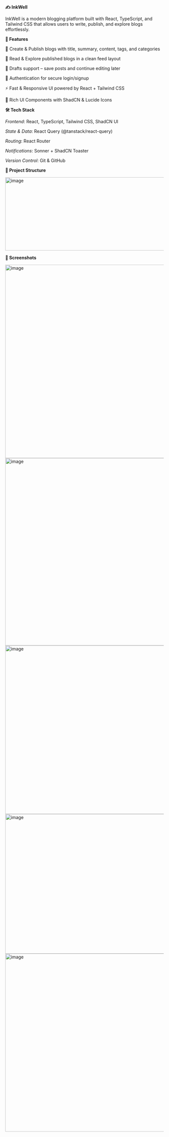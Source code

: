 **✍️ InkWell**

InkWell is a modern blogging platform built with React, TypeScript, and Tailwind CSS that allows users to write, publish, and explore blogs effortlessly.

**🚀 Features**

📝 Create & Publish blogs with title, summary, content, tags, and categories

📖 Read & Explore published blogs in a clean feed layout

💾 Drafts support – save posts and continue editing later

🔑 Authentication for secure login/signup

⚡ Fast & Responsive UI powered by React + Tailwind CSS

🎨 Rich UI Components with ShadCN & Lucide Icons

**🛠️ Tech Stack**

_Frontend_: React, TypeScript, Tailwind CSS, ShadCN UI

_State & Data_: React Query (@tanstack/react-query)

_Routing_: React Router

_Notifications_: Sonner + ShadCN Toaster

_Version Control_: Git & GitHub

**📂 Project Structure**

<img width="562" height="233" alt="image" src="https://github.com/user-attachments/assets/3677a4fc-05a0-4c71-bab6-b7fa2b3a7f95" />

**📸 Screenshots**

<img width="656" height="615" alt="image" src="https://github.com/user-attachments/assets/20e3706f-16e5-4c82-b03b-03eb1ae199e8" />

<img width="1109" height="596" alt="image" src="https://github.com/user-attachments/assets/95aaf2d5-d1e4-4e99-aa8d-447e4c7695b6" />

<img width="667" height="536" alt="image" src="https://github.com/user-attachments/assets/e0391a5a-3804-43f3-9c74-f31d40f016c8" />

<img width="666" height="444" alt="image" src="https://github.com/user-attachments/assets/6fe14f9a-bc1f-4d0e-b569-d9c3173bdbed" />

<img width="610" height="566" alt="image" src="https://github.com/user-attachments/assets/9eb32384-4d5c-49d5-9aed-4f3cdbdbfc16" />
